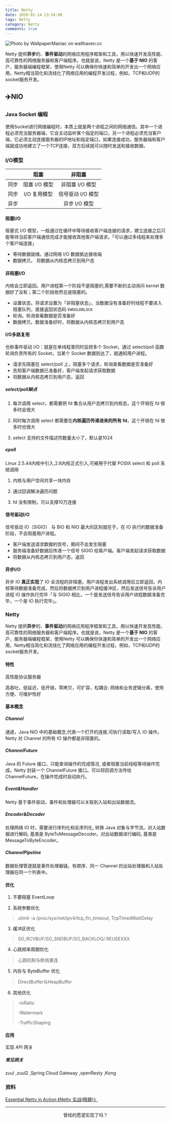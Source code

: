 ```yaml
---
title: Netty
date: 2020-01-14 23:54:00
tags: Netty
category: Netty
comments: true
---
```


![Photo by WallpaperManiac on wallhaven.cc](/netty.png)


Netty 提供**异步**的、**事件驱动**的网络应用程序框架和工具，用以快速开发高性能、高可靠性的网络服务器和客户端程序。也就是说，Netty 是一个**基于 NIO** 的客户，服务器端编程框架，使用Netty 可以确保你快速和简单的开发出一个网络应用，Netty相当简化和流线化了网络应用的编程开发过程，例如，TCP和UDP的socket服务开发。

<!--more-->

## ✈️NIO

### Java Socket 编程
使用Socket进行网络编程时，本质上就是两个进程之间的网络通信。其中一个进程必须充当服务器端，它会主动监听某个指定的端口，另一个进程必须充当客户端，它必须主动连接服务器的IP地址和指定端口，如果连接成功，服务器端和客户端就成功地建立了一个TCP连接，双方后续就可以随时发送和接收数据。

### I/O模型

|      |     阻塞      |      非阻塞       |
| :--: | :-----------: | :---------------: |
| 同步 | 阻塞 I/O 模型 |  非阻塞 I/O 模型  |
| 同步 | I/O 复用模型  | 信号驱动 I/O 模型 |
| 异步 |               |   异步 I/O 模型   |

#### 阻塞I/O

阻塞式 I/O 模型，一般通过在循环中等待接收客户端连接的请求，建立连接之后只能等待当前客户端通信完成才能接收其他客户端请求。「可以通过多线程来处理多个客户端连接」

- 等待数据就绪。通过网络 I/O 数据抵达接收端
- 数据拷贝。 将数据从内核态拷贝到用户态

#### 非阻塞I/O

内核会立即返回。用户进程第一个阶段不是阻塞的,需要不断的主动询问 kernel 数据好了没有；第二个阶段依然总是阻塞的。

- 设置状态。将请求设置为「非阻塞状态」，当数据没有准备好时线程不要进入阻塞队列，直接返回状态码 `EWOULDBLOCK` 
- 轮询。轮询查看数据是否准备好
- 数据拷贝。数据准备好时，将数据从内核态拷贝到用户态

#### I/O多路复用

也称事件驱动 I/O：就是在单线程里同时监控多个 Socket，通过 select/poll 函数轮询负责所有的 Socket，当某个 Socket 数据到达了，就通知用户进程。

- 请求先阻塞在 select/poll 上，阻塞多个请求，轮询查看数据是否准备好
- 告知客户端数据已准备好，客户端发起请求获取数据
- 将数据从内核态拷贝到用户态，返回

##### select/poll缺点 

1. 每次调用 select，都需要把 fd 集合从用户态拷贝到内核态，这个开销在 fd 很多时会很大

2. 同时每次调用 select 都需要在**内核遍历传递进来的所有 fd**，这个开销在 fd 很多时也很大

3. select 支持的文件描述符数量太小了，默认是1024

##### epoll

Linux 2.5.44内核中引入,2.6内核正式引入,可被用于代替 POSIX select 和 poll 系统调用

1. 内核与用户空间共享一块内存

2. 通过回调解决遍历问题

3. fd 没有限制，可以支撑10万连接

#### 信号驱动I/O

信号驱动 IO（SIGIO） 与 BIO 和 NIO 最大的区别就在于，在 IO 执行的数据准备阶段，不会阻塞用户进程。

- 客户端发送请求数据的信号，期间不会发生阻塞
- 服务端准备好数据后传递一个信号 SIGIO 给客户端。客户端发起请求获取数据
- 将数据从内核态拷贝到用户态，返回

#### 异步I/O

异步 IO **真正实现**了 IO 全流程的非阻塞。用户进程发出系统调用后立即返回，内核等待数据准备完成，然后将数据拷贝到用户进程缓冲区，然后发送信号告诉用户进程 IO 操作执行完毕「与 SIGIO 相比，一个是发送信号告诉用户进程数据准备完毕，一个是 IO 执行完毕」。

### Netty

Netty 提供**异步**的、**事件驱动**的网络应用程序框架和工具，用以快速开发高性能、高可靠性的网络服务器和客户端程序。也就是说，Netty 是一个**基于 NIO** 的客户，服务器端编程框架，使用Netty 可以确保你快速和简单的开发出一个网络应用，Netty相当简化和流线化了网络应用的编程开发过程，例如，TCP和UDP的socket服务开发。

#### 特性

高性能协议服务器

高吞吐，低延迟，低开销，零拷贝，可扩容，松耦合: 网络和业务逻辑分离，使用方便、可维护性好

#### 基本概念

##### Channel

通道，Java NIO 中的基础概念,代表一个打开的连接,可执行读取/写入 IO 操作。Netty 对 Channel 的所有 IO 操作都是非阻塞的。

##### ChannelFuture

Java 的 Future 接口，只能查询操作的完成情况, 或者阻塞当前线程等待操作完成。Netty 封装一个 ChannelFuture 接口。可以将回调方法传给 ChannelFuture，在操作完成时自动执行。

##### Event&Handler

Netty 基于事件驱动，事件和处理器可以关联到入站和出站数据流。

##### Encoder&Decoder

处理网络 IO 时，需要进行序列化和反序列化, 转换 Java 对象与字节流。对入站数据进行解码, 基类是 ByteToMessageDecoder。对出站数据进行编码, 基类是 MessageToByteEncoder。 

##### ChannelPipeline 

数据处理管道就是事件处理器链。有顺序、同一 Channel 的出站处理器和入站处理器在同一个列表中。

#### 优化

1. 不要阻塞 EventLoop

2. 系统参数优化

> ulimit -a /proc/sys/net/ipv4/tcp_fin_timeout, TcpTimedWaitDelay

3. 缓冲区优化

> SO_RCVBUF/SO_SNDBUF/SO_BACKLOG/ REUSEXXX

4. 心跳频率周期优化

> 心跳机制与断线重连

5. 内存与 ByteBuffer 优化

> DirectBuffer与HeapBuffer

6. 其他优化

> -ioRatio
>
> -Watermark
>
> -TrafficShaping

#### 应用

实现 API 网关

##### 常见网关

zuul ,zuul2 ,Spring Cloud Gateway ,openResty ,Kong 


### 资料

[Essential Netty in Action 《Netty 实战(精髓)》](https://waylau.gitbooks.io/essential-netty-in-action/content/GETTING%20STARTED/Asynchronous%20and%20Event%20Driven.html)


***

<center>曾经的愿望实现了吗？</center>